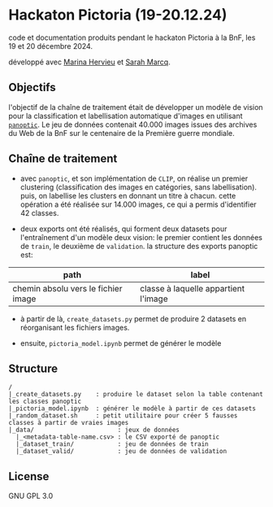 # Hackaton Pictoria (19-20.12.24)

code et documentation produits pendant le hackaton Pictoria à la BnF, les 19 et 20 décembre 2024.

développé avec [Marina Hervieu](https://github.com/MapunaH) et [Sarah Marcq](https://github.com/s-marcq).

## Objectifs

l'objectif de la chaîne de traitement était de développer un modèle de vision pour la classification et
labellisation automatique d'images en utilisant [`panoptic`](https://github.com/CERES-Sorbonne/Panoptic).
Le jeu de données contenait 40.000 images issues des archives du Web de la BnF sur le centenaire de la
Première guerre mondiale.

## Chaîne de traitement

- avec `panoptic`, et son implémentation de `CLIP`, on réalise un premier clustering (classification des images
en catégories, sans labellisation). puis, on labellise les clusters en donnant un titre à chacun. cette opération
a été réalisée sur 14.000 images, ce qui a permis d'identifier 42 classes.

- deux exports ont été réalisés, qui forment deux datasets pour l'entraînement d'un modèle deux vision: le premier
contient les données de `train`, le deuxième de `validation`. la structure des exports panoptic est:

|path|label|
|----|-----|
|chemin absolu vers le fichier image|classe à laquelle appartient l'image|

- à partir de là, `create_datasets.py` permet de produire 2 datasets en réorganisant les fichiers images.

- ensuite, `pictoria_model.ipynb` permet de générer le modèle

## Structure

```
/
|_create_datasets.py    : produire le dataset selon la table contenant les classes panoptic
|_pictoria_model.ipynb  : générer le modèle à partir de ces datasets
|_random_dataset.sh     : petit utilitaire pour créer 5 fausses classes à partir de vraies images
|_data/                       : jeux de données
  |_<metadata-table-name.csv> : le CSV exporté de panoptic
  |_dataset_train/            : jeu de données de train
  |_dataset_valid/            : jeu de données de validation
```

## License

GNU GPL 3.0
